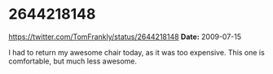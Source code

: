 # 2644218148
https://twitter.com/TomFrankly/status/2644218148
**Date:** 2009-07-15

I had to return my awesome chair today, as it was too expensive. This one is comfortable, but much less awesome.
